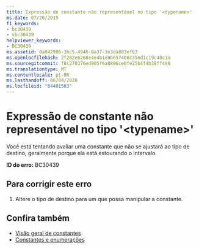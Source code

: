```yaml
---
title: Expressão de constante não representável no tipo '<typename>'
ms.date: 07/20/2015
f1_keywords:
- bc30439
- vbc30439
helpviewer_keywords:
- BC30439
ms.assetid: 0a842906-3bc5-4946-8a37-3e3da883ef63
ms.openlocfilehash: 2f282e6268e4e4b1e86657408c356d1c19c48c1a
ms.sourcegitcommit: f8c270376ed905f6a8896ce0fe25b4f4b38ff498
ms.translationtype: MT
ms.contentlocale: pt-BR
ms.lasthandoff: 06/04/2020
ms.locfileid: "84401583"
---
```

# <a name="constant-expression-not-representable-in-type-typename"></a>Expressão de constante não representável no tipo '\<typename>'
Você está tentando avaliar uma constante que não se ajustará ao tipo de destino, geralmente porque ela está estourando o intervalo.  
  
 **ID do erro:** BC30439  
  
## <a name="to-correct-this-error"></a>Para corrigir este erro  
  
1. Altere o tipo de destino para um que possa manipular a constante.  
  
## <a name="see-also"></a>Confira também

- [Visão geral de constantes](../../programming-guide/language-features/constants-enums/constants-overview.md)
- [Constantes e enumerações](../constants-and-enumerations.md)
